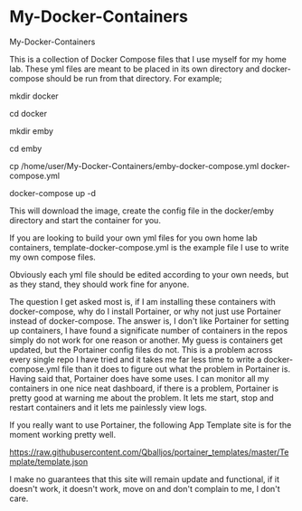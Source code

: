 # My-Docker-Containers
My-Docker-Containers

This is a collection of Docker Compose files that I use myself for my home lab. These yml files are meant to be placed in its own directory and docker-compose should be run from that directory. For example;

  mkdir docker

  cd docker

  mkdir emby

  cd emby

  cp /home/user/My-Docker-Containers/emby-docker-compose.yml docker-compose.yml 

  docker-compose up -d

This will download the image, create the config file in the docker/emby directory and start the container for you.

If you are looking to build your own yml files for you own home lab containers, template-docker-compose.yml is the example file I use to write my own compose files.

Obviously each yml file should be edited according to your own needs, but as they stand, they should work fine for anyone.

The question I get asked most is, if I am installing these containers with docker-compose, why do I install Portainer, or why not just use Portainer instead of docker-compose. The answer is, I don't like Portainer for setting up containers, I have found a significate number of containers in the repos simply do not work for one reason or another. My guess is containers get updated, but the Portainer config files do not. This is a problem across every single repo I have tried and it takes me far less time to write a docker-compose.yml file than it does to figure out what the problem in Portainer is. Having said that, Portainer does have some uses. I can monitor all my containers in one nice neat dashboard, if there is a problem, Portainer is pretty good at warning me about the problem. It lets me start, stop and restart containers and it lets me painlessly view logs.

If you really want to use Portainer, the following App Template site is for the moment working pretty well.

https://raw.githubusercontent.com/Qballjos/portainer_templates/master/Template/template.json

I make no guarantees that this site will remain update and functional, if it doesn't work, it doesn't work, move on and don't complain to me, I don't care.
